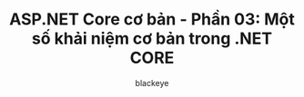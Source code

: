 ---
layout: post
title:  "ASP.NET Core cơ bản - Phần 03: Một số khải niệm cơ bản trong .NET CORE"
author: blackeye
categories: [ .net-core, co-ban, khai-niem ]
image: assets/images/6.jpg
dotnet: true
---